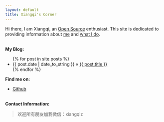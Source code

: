 ```yaml
---
layout: default
title: Xiangqi's Corner
---
```


Hi there, I am Xiangqi, an [Open Source][oss] enthusiast. This site is
dedicated to providing information about [me](resume.html) and [what I do](work).


<p><br /><b>My Blog:</b></p>
  <ul class="posts">
    {% for post in site.posts %}
      <li><span>{{ post.date | date_to_string }}</span> &raquo; <a href="{{ post.url }}">{{ post.title }}</a></li>
    {% endfor %}
  </ul>

<p><b>Find me on:</b></p>

<ul>

<li><a href="https://github.com/xiangqiz/">Github</a></li>

</ul>
<p><br /><b>Contact Information:</b></p>

<blockquote>
欢迎所有朋友加我微信：xiangqiz
</blockquote>

[oss]:http://en.wikipedia.org/wiki/Open_source
